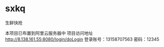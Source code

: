 # sxkq
生鲜快抢

本项目已布置到阿里云服务器中
项目访问地址 http://8.138.161.55:8080/login/doLogin
登录账号：13158707563
密码：12345
